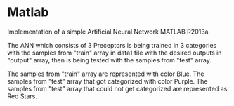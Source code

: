 Matlab
======

Implementation of a simple Artificial Neural Network
MATLAB R2013a

The ANN which consists of 3 Preceptors is being trained in 3 categories with the samples from "train" array in data1 file with the desired outputs in "output" array, then is being tested with the samples from "test" array.

The samples from "train" array are represented with color Blue.
The samples from "test" array that got categorized with color Purple.
The samples from "test" array that could not get categorized are represented as Red Stars.
